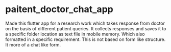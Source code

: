 # paitent_doctor_chat_app

Made this flutter app for a research work which takes response from doctor on the basis of different patient queries. 
It collects responses and saves it to a specific folder location as text file in mobile memory. Which also formatted in a specific requirement. 
This is not based on form like structure. It more of a chat like form.
